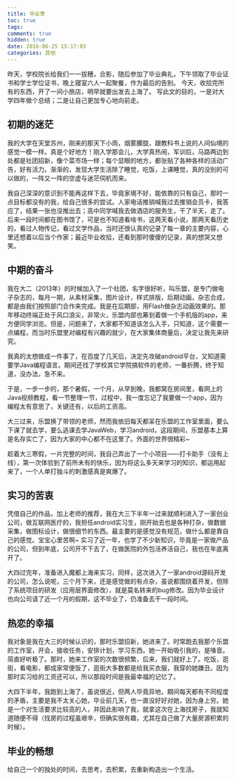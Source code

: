 ```yaml
---
title: 毕业季
toc: true
tags: 
comments: true
hidden: true
date: 2016-06-25 15:17:03
categories: 其他
---
```


昨天，学校院长给我们一一拔穗，合影，随后参加了毕业典礼，下午领取了毕业证书和学士学位证书，晚上寝室六人一起聚餐，作为最后的告别。
今天，收拾完所有的东西，开了一间小旅店，明早就要出发去上海了。
写此文的目的，一是对大学四年做个总结；二是让自己更加专心地向前走。

<!--more-->

## 初期的迷茫

我的大学在天堂苏州，刚来的那天下小雨，烟雾朦胧，跟教科书上说的人间仙境的感觉一模一样。真是个好地方！刚入学那会儿，大学真热闹，军训后，马路两边到处都是社团招新，像个菜市场一样；每个显眼的地方，都张贴了各种各样的活动广告，好有活力。渐渐的，发现大学生活除了睡觉，吃饭，上课睡觉，真的没别的可以做的，一阵又一阵的空虚与迷茫伺机而来。

我自己深深的意识到不能再这样下去，毕竟家境不好，能依靠的只有自己，那时一点目标都没有的我，给自己很多的尝试。人家电话推销喊我过去推销会员卡，我答应了，结果一张也没推出去；高中同学喊我去做酒店的服务生，干了半天，走了。后来一段时间都在图书馆了，可是也不知道看啥书，这两天看小说，那两天看历史的，看过人物传记，看过文学作品，当时还很认真的记录了每一章的主要内容，心里还想着以后当个作家；最近毕业收拾，还看到那时傻傻的记录，真的想哭又想笑。

## 中期的奋斗

我在大二（2013年）的时候加入了一个社团，名字很好听，叫乐盟，是专门做电子杂志的，每月一期，从素材采集，图片设计，样式排版，后期动画，杂志合成，都是由我们按照部门合作来完成。我是在后期部，用Flash做杂志动画效果的。那年移动终端正处于风口浪尖，非常火，乐盟内部也筹划着做一个手机版的app，来方便同学浏览。但是，问题来了，大家都不知道该怎么入手，只知道，这个需要一点编程，而当时乐盟里对编程有兴趣的就少，在大家集体商量后，决定让我先来研究。

我真的太想做成一件事了，在百度了几天后，决定先攻破android平台，又知道需要学Java编程语言。期间还找了学校其它学院搞软件的老师，一番折腾，终于知道，没办法，急不来。

于是，一步一步的，那个暑假，一个月，从早到晚，我都窝在房间里，看网上的Java视频教程，看一节整理一节，过程中，我一度忘记了我要做一个app，因为编程太有意思了，关键还有，以后的工资高。

大三过来，乐盟换了带领的老师，然而我依旧每天都呆在乐盟的工作室里面，要么下课了就去学，要么逃课去学JavaWeb，学习android，这段期间，乐盟基本上算是名存实亡了，因为大家的中心都不在这里了。外面的世界很精彩~

趁着大三寒假，一片完整的时间，我自己弄出了一个小项目——打卡助手（没有上线），第一次体验到了前所未有的快乐，因为将这么多天来学习的知识，都运用起来了，一个人单打独斗的刺激感真是爽爆了。

## 实习的苦衷

凭借自己的作品，加上老师的推荐，我在大三下半年一过来就顺利进入了一家创业公司，做互联网医疗的，我担任android实习生，刚开始去也是各种打杂，做数据采集，做图标设计，做很细节的东西。最主要的是感觉没有规范，做什么都是靠自己的感觉。宝宝心里苦啊~ 实习了近一年，也学了不少新知识，毕竟是一家做产品的公司，但到年底，公司开不下去了，在做医院的外包活养活自己，我也在年底离开了。

大四过完年，准备进入魔都上海来实习，同样，这次进入了一家android源码开发的公司，怎么说呢，三个月下来，还是感觉做的有点杂，虽说都围绕着开发，但除了系统项目的研发（应用层界面修改），就是莫名转来的bug修改。因为毕业设计也向公司请了近一个月的假期，这不毕业了，仍准备去干一段时间。

## 热恋的幸福

我对象是我在大三的时候认识的，那时乐盟招新，她进来了。时常跑去我那个乐盟的工作室，开会，接收任务，安排计划，学习东西。她一开始吸引我的，是嗓音。简直好听极了。那时，她来工作室的次数很频繁，后来，我们就好上了。吃饭，逛街，看电影，都成家常便饭了，逛街大多数都是给我买衣服，我穿的她嫌丑。因为那时实习给的工资还可以，所以那段时间是我最幸福的记忆了。

大四下半年，我跑到上海了，虽说很近，但两人毕竟异地，期间每天都有不同程度的矛盾，主要是我不太关心她，毕业前几天，也一直没好好对她，因为身上穷。她是一个对生活要求比较高的人，并因此影响了我，就拿这次在上海找房子，我就知道随便不得（找房的过程虽艰辛，但确实很有趣，尤其在自己做了大量房源积累的时候）。

## 毕业的畅想

给自己一个的独处的时间，去思考，去积累，去重新构造出一个生活。
